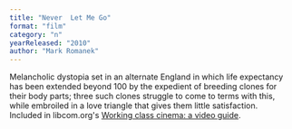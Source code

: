 ```yaml
---
title: "Never  Let Me Go"
format: "film"
category: "n"
yearReleased: "2010"
author: "Mark Romanek"
---
```

 Melancholic dystopia set in an alternate England in which life expectancy has  been extended beyond 100 by the expedient of breeding clones for their body  parts; three such clones struggle to come to terms with this, while embroiled in  a love triangle that gives them little satisfaction.
  
 Included in libcom.org's <a href="https://libcom.org/library/working-class-cinema-video-guide">Working  class cinema: a video guide</a>.
  